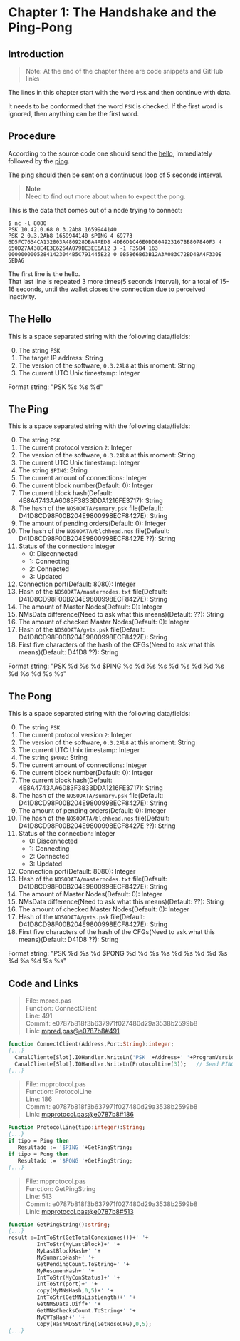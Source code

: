 # Chapter 1: The Handshake and the Ping-Pong

## Introduction

> Note: At the end of the chapter there are code snippets and GitHub links

The lines in this chapter start with the word `PSK` and then continue with data.

It needs to be conformed that the word `PSK` is checked. If the first word is ignored, then anything can be the first word.

## Procedure

According to the source code one should send the [hello](#the-hello), immediately followed by the [ping](#the-ping).

The [ping](#the-ping) should then be sent on a continuous loop of 5 seconds interval.

> **Note**  
> Need to find out more about when to expect the pong.

This is the data that comes out of a node trying to connect:

```console
$ nc -l 8080
PSK 10.42.0.68 0.3.2Ab8 1659944140
PSK 2 0.3.2Ab8 1659944140 $PING 4 69773 6D5FC7634CA132803A480928DBA4AED8 4DB6D1C46E0DD804923167BB807840F3 4 650D27A438E4E3E6264A079BC3EE6A12 3 -1 F35B4 163 00000000052841423044B5C791445E22 0 0B5866B63B12A3A083C72BD4BA4F330E 5EDA6
```

The first line is the hello.  
That last line is repeated 3 more times(5 seconds interval), for a total of 15-16 seconds, until the wallet closes the connection due to perceived inactivity.

## The Hello

This is a space separated string with the following data/fields:

0. The string `PSK`
1. The target IP address: String
2. The version of the software, `0.3.2Ab8` at this moment: String
3. The current UTC Unix timestamp: Integer

Format string: "PSK %s %s %d"

## The Ping

This is a space separated string with the following data/fields:

0. The string `PSK`
1. The current protocol version `2`: Integer
2. The version of the software, `0.3.2Ab8` at this moment: String
3. The current UTC Unix timestamp: Integer
4. The string `$PING`: String
5. The current amount of connections: Integer
6. The current block number(Default: 0): Integer
7. The current block hash(Default: 4E8A4743AA6083F3833DDA1216FE3717): String
8. The hash of the `NOSODATA/sumary.psk` file(Default: D41D8CD98F00B204E9800998ECF8427E): String
9. The amount of pending orders(Default: 0): Integer
10. The hash of the `NOSODATA/blchhead.nos` file(Default: D41D8CD98F00B204E9800998ECF8427E ??): String
11. Status of the connection: Integer
    - 0: Disconnected
    - 1: Connecting
    - 2: Connected
    - 3: Updated
12. Connection port(Default: 8080): Integer
13. Hash of the `NOSODATA/masternodes.txt` file(Default: D41D8CD98F00B204E9800998ECF8427E): String
14. The amount of Master Nodes(Default: 0): Integer
15. NMsData difference(Need to ask what this means)(Default: ??): String
16. The amount of checked Master Nodes(Default: 0): Integer
17. Hash of the `NOSODATA/gvts.psk` file(Default: D41D8CD98F00B204E9800998ECF8427E): String
18. First five characters of the hash of the CFGs(Need to ask what this means)(Default: D41D8 ??): String

Format string: "PSK %d %s %d $PING %d %d %s %s %d %s %d %d %s %d %s %d %s %s"

## The Pong

This is a space separated string with the following data/fields:

0. The string `PSK`
1. The current protocol version `2`: Integer
2. The version of the software, `0.3.2Ab8` at this moment: String
3. The current UTC Unix timestamp: Integer
4. The string `$PONG`: String
5. The current amount of connections: Integer
6. The current block number(Default: 0): Integer
7. The current block hash(Default: 4E8A4743AA6083F3833DDA1216FE3717): String
8. The hash of the `NOSODATA/sumary.psk` file(Default: D41D8CD98F00B204E9800998ECF8427E): String
9. The amount of pending orders(Default: 0): Integer
10. The hash of the `NOSODATA/blchhead.nos` file(Default: D41D8CD98F00B204E9800998ECF8427E ??): String
11. Status of the connection: Integer
    - 0: Disconnected
    - 1: Connecting
    - 2: Connected
    - 3: Updated
12. Connection port(Default: 8080): Integer
13. Hash of the `NOSODATA/masternodes.txt` file(Default: D41D8CD98F00B204E9800998ECF8427E): String
14. The amount of Master Nodes(Default: 0): Integer
15. NMsData difference(Need to ask what this means)(Default: ??): String
16. The amount of checked Master Nodes(Default: 0): Integer
17. Hash of the `NOSODATA/gvts.psk` file(Default: D41D8CD98F00B204E9800998ECF8427E): String
18. First five characters of the hash of the CFGs(Need to ask what this means)(Default: D41D8 ??): String

Format string: "PSK %d %s %d $PONG %d %d %s %s %d %s %d %d %s %d %s %d %s %s"

## Code and Links

> File: mpred.pas  
> Function: ConnectClient  
> Line: 491  
> Commit: e0787b818f3b637971f027480d29a3538b2599b8  
> Link: [mpred.pas@e0787b8#491](https://github.com/Noso-Project/NosoWallet/blob/e0787b818f3b637971f027480d29a3538b2599b8/mpred.pas#L491)

```pas
function ConnectClient(Address,Port:String):integer;
{...}
  CanalCliente[Slot].IOHandler.WriteLn('PSK '+Address+' '+ProgramVersion+subversion+' '+UTCTime);
  CanalCliente[Slot].IOHandler.WriteLn(ProtocolLine(3));   // Send PING
{...}
```

> File: mpprotocol.pas  
> Function: ProtocolLine  
> Line: 186  
> Commit: e0787b818f3b637971f027480d29a3538b2599b8  
> Link: [mpprotocol.pas@e0787b8#186](https://github.com/Noso-Project/NosoWallet/blob/e0787b818f3b637971f027480d29a3538b2599b8/mpprotocol.pas#L186)

```pas
Function ProtocolLine(tipo:integer):String;
{...}
if tipo = Ping then
   Resultado := '$PING '+GetPingString;
if tipo = Pong then
   Resultado := '$PONG '+GetPingString;
{...}
```

> File: mpprotocol.pas  
> Function: GetPingString  
> Line: 513  
> Commit: e0787b818f3b637971f027480d29a3538b2599b8  
> Link: [mpprotocol.pas@e0787b8#513](https://github.com/Noso-Project/NosoWallet/blob/e0787b818f3b637971f027480d29a3538b2599b8/mpprotocol.pas#L513)

```pas
function GetPingString():string;
{...}
result :=IntToStr(GetTotalConexiones())+' '+
         IntToStr(MyLastBlock)+' '+
         MyLastBlockHash+' '+
         MySumarioHash+' '+
         GetPendingCount.ToString+' '+
         MyResumenHash+' '+
         IntToStr(MyConStatus)+' '+
         IntToStr(port)+' '+
         copy(MyMNsHash,0,5)+' '+
         IntToStr(GetMNsListLength)+' '+
         GetNMSData.Diff+' '+
         GetMNsChecksCount.ToString+' '+
         MyGVTsHash+' '+
         Copy(HashMD5String(GetNosoCFG),0,5);
{...}
```

